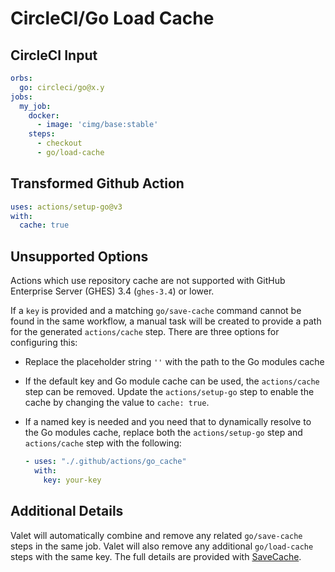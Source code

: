 # CircleCI/Go Load Cache

## CircleCI Input

```yaml
orbs:
  go: circleci/go@x.y
jobs:
  my_job:
    docker:
      - image: 'cimg/base:stable'
    steps:
      - checkout
      - go/load-cache
```

## Transformed Github Action

```yaml
uses: actions/setup-go@v3
with:
  cache: true
```

## Unsupported Options

Actions which use repository cache are not supported with GitHub Enterprise Server (GHES) 3.4 (`ghes-3.4`) or lower.

If a `key` is provided and a matching `go/save-cache` command cannot be found in the same workflow, a manual task will be created to provide a path for the generated `actions/cache` step. There are three options for configuring this:

- Replace the placeholder string `''` with the path to the Go modules cache
- If the default key and Go module cache can be used, the `actions/cache` step can be removed. Update the `actions/setup-go` step to enable the cache by changing the value to `cache: true`.
- If a named key is needed and you need that to dynamically resolve to the Go modules cache, replace both the `actions/setup-go` step and `actions/cache` step with the following:

  ```yaml
  - uses: "./.github/actions/go_cache"
    with:
      key: your-key
  ```

## Additional Details

Valet will automatically combine and remove any related `go/save-cache` steps in the same job. Valet will also remove any additional `go/load-cache` steps with the same key. The full details are provided with [SaveCache](SaveCache.md).
